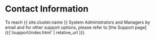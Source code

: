 # Contact Information

To reach {{ site.cluster.name }} System Administrators and Managers by email and for other support options, please refer to [the Support page]({{'/support/index.html' | relative_url }}).
